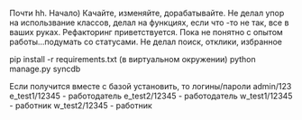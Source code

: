 Почти hh. Начало)
Качайте, изменяйте, дорабатывайте.
Не делал упор на использвание классов, делал на функциях, если что -то не так, все в ваших руках.
Рефакторинг приветствуется.
Пока не понятно с опытом работы...подумать со статусами.
Не делал поиск, отклики, избранное

pip install -r requirements.txt (в виртуальном окружении)
python manage.py syncdb

Если получится вместе с базой установить, то логины/пароли
admin/123
e_test1/12345 - работодатель
e_test2/12345 - работодатель
w_test1/12345 - работник
w_test2/12345 - работник